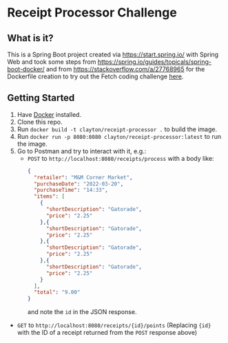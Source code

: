 # Receipt Processor Challenge

## What is it?

This is a Spring Boot project created via <https://start.spring.io/> with Spring Web and took some steps from
<https://spring.io/guides/topicals/spring-boot-docker/> and from <https://stackoverflow.com/a/27768965> for the
Dockerfile creation to try out the Fetch  coding challenge
[here](https://github.com/fetch-rewards/receipt-processor-challenge).

## Getting Started

1. Have [Docker](https://www.docker.com/) installed.
2. Clone this repo.
3. Run `docker build -t clayton/receipt-processor .` to build the image.
4. Run `docker run -p 8080:8080 clayton/receipt-processor:latest` to run the image.
5. Go to Postman and try to interact with it, e.g.:
   * `POST` to `http://localhost:8080/receipts/process` with a body like:
      ```json
      {
        "retailer": "M&M Corner Market",
        "purchaseDate": "2022-03-20",
        "purchaseTime": "14:33",
        "items": [
          {
            "shortDescription": "Gatorade",
            "price": "2.25"
          },{
            "shortDescription": "Gatorade",
            "price": "2.25"
          },{
            "shortDescription": "Gatorade",
            "price": "2.25"
          },{
            "shortDescription": "Gatorade",
            "price": "2.25"
          }
        ],
        "total": "9.00"
      }
      ```
     and note the `id` in the JSON response.
  * `GET` to `http://localhost:8080/receipts/{id}/points` (Replacing `{id}` with the ID of a receipt returned from the
    `POST` response above)
